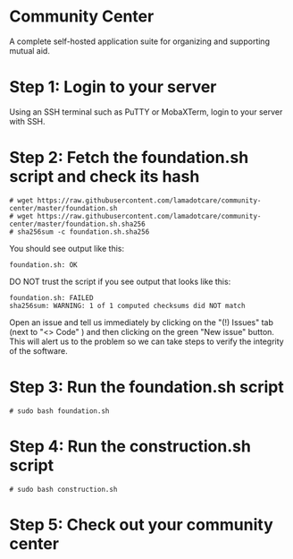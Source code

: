 # Community Center
A complete self-hosted application suite for organizing and supporting mutual aid.

# Step 1: Login to your server
Using an SSH terminal such as PuTTY or MobaXTerm, login to your server with SSH.

# Step 2: Fetch the foundation.sh script and check its hash
```
# wget https://raw.githubusercontent.com/lamadotcare/community-center/master/foundation.sh
# wget https://raw.githubusercontent.com/lamadotcare/community-center/master/foundation.sh.sha256
# sha256sum -c foundation.sh.sha256
```
You should see output like this:
```
foundation.sh: OK
```
DO NOT trust the script if you see output that looks like this:
```
foundation.sh: FAILED
sha256sum: WARNING: 1 of 1 computed checksums did NOT match
```
Open an issue and tell us immediately by clicking on the "(!) Issues" tab (next to "<> Code" ) and then clicking on
 the green "New issue" button.  This will alert us to the problem so we can take steps to verify the integrity of the
  software.

# Step 3: Run the foundation.sh script
```
# sudo bash foundation.sh 
```

# Step 4: Run the construction.sh script
```
# sudo bash construction.sh
```

# Step 5: Check out your community center
